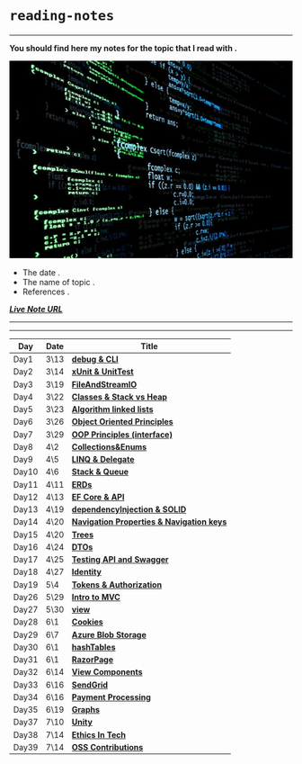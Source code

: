 # `reading-notes`

------

**You should find here my notes for the topic that I read with .**

![image](./image/mainLogo.jpg)

* The date .
* The name of topic .
* References .

***[Live Note URL](https://fuad-bassam.github.io/reading-notes/)***

------
------

Day|Date|Title
---|----|-----
Day1|3\13| **[debug & CLI](./day1/DebuggingAndCLI.md)**
Day2|3\14| **[xUnit & UnitTest](./day2/xUnit-UnitTest.md)**
Day3|3\19| **[FileAndStreamIO](./day3/FileAndStreamIO.md)**
Day4|3\22| **[Classes & Stack vs Heap](./day4/Classes_Stake.md)**
Day5|3\23| **[Algorithm linked lists](./day5/Algorithm-linked-lists.md)**
Day6|3\26| **[Object Oriented Principles](./day6/ObjectOrientedPrinciples.md)**
Day7|3\29| **[OOP Principles (interface)](./day7/interface.md)**
Day8|4\2| **[Collections&Enums](./day8/CollectionsAndEnums.md)**
Day9|4\5| **[LINQ & Delegate](./day9/LINQ.md)**
Day10|4\6| **[Stack & Queue](./day10/StackAndQueue.md)**
Day11|4\11| **[ERDs](./day11/ERDs.md)**
Day12|4\13| **[EF Core & API](./day12/EntityFrameworkCore.md)**
Day13|4\19| **[dependencyInjection & SOLID](./day13/injection.md)**
Day14|4\20| **[Navigation Properties & Navigation keys](./day14/RoutingAndNavigationProperties.md)**
Day15|4\20| **[Trees](./day14/Trees.md)**
Day16|4\24| **[DTOs](./day16/DTO.md)**
Day17|4\25| **[Testing API and Swagger](./day17/TestingAndSwagger.md)**
Day18|4\27| **[Identity](./day18/Identity.md)**
Day19|5\4| **[Tokens & Authorization](./day19/Tokens.md)**
Day26|5\29| **[Intro to MVC](./day26/DevOps.md)**
Day27|5\30| **[view](./day27/view.md)**
Day28|6\1| **[Cookies](./day28/Cookies.md)**
Day29|6\7| **[Azure Blob Storage](./day29/AzureBlobStorage.md)**
Day30|6\1| **[hashTables](./day30/hashTables.md)**
Day31|6\1| **[RazorPage](./day31/RazorPage.md)**
Day32|6\14| **[View Components](./day32/ViewComponents.md)**
Day33|6\16| **[SendGrid](./day33/Sendgrid.md)**
Day34|6\16| **[Payment Processing](./day34/PaymentProcessing.md)**
Day35|6\19| **[Graphs](./day35//Graphs.md)**
Day37|7\10| **[Unity](./day37/Unity.md)**
Day38|7\14| **[Ethics In Tech](./day38/EthicsInTech.md)**
Day39|7\14| **[OSS Contributions](./day39/OSSContributions.md)**
